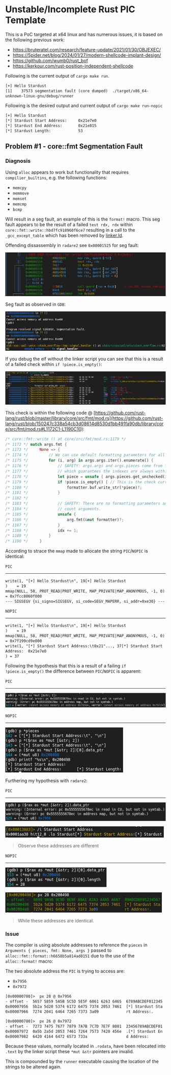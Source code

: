 # Unstable/Incomplete Rust PIC Template

This is a PoC targeted at x64 linux and has numerous issues, it is based on the following previous work:
- https://bruteratel.com/research/feature-update/2021/01/30/OBJEXEC/
- https://5pider.net/blog/2024/01/27/modern-shellcode-implant-design/
- https://github.com/wumb0/rust_bof
- https://kerkour.com/rust-position-independent-shellcode

Following is the current output of `cargo make run`.

```
[+] Hello Stardust
[1]    37573 segmentation fault (core dumped)  ./target/x86_64-unknown-linux-gnu/debug/runner
```

Following is the desired output and current output of `cargo make run-nopic`

```
[+] Hello Stardust
[*] Stardust Start Address:     0x21e7e0
[*] Stardust End Address:       0x21e815
[*] Stardust Length:            53
```

## Problem #1 - core::fmt Segmentation Fault


### Diagnosis

Using `alloc` appears to work but functionality that requires `compilier_builtins`, e.g. the following functions:
- `memcpy`
- `memmove`
- `memset`
- `memcmp`
- `bcmp`

Will result in a seg fault, an example of this is the `format!` macro. This seg fault appears to be the result of a failed `test rdx, rdx` within `core::fmt::write::hbd7fc918960f6ce7` resulting in a call to the `_gcc_except_table` which has been removed by [linker.ld](./stardust/linker.ld).

Offending dissassembly in `radare2` see `0x00001525` for seg fault:

![seg fault in `core::fmt::write::hbd7fc918960f6ce7`](./docs/segfault-in-core-fmt.png)

Seg fault as observed in `GDB`:

![GDB seg fault](./docs/gdb-debug-segfault.png)

If you debug the elf without the linker script you can see that this is a result of a failed check within `if !piece.is_empty()`:

![failed `is_empty()` check](./docs/piece-is-empty.raw.png)

This check is within the following code
@ [https://github.com/rust-lang/rust/blob/master/library/core/src/fmt/mod.rs](https://github.com/rust-lang/rust/blob/150247c338a54cb3d08614d8530d1bb491fa90db/library/core/src/fmt/mod.rs#L1172C1-L1190C10):

```rust
/* core::fmt::write () at core/src/fmt/mod.rs:1179 */
/* 1172 */ match args.fmt {
/* 1173 */     None => {
/* 1174 */         // We can use default formatting parameters for all arguments.
/* 1175 */         for (i, arg) in args.args.iter().enumerate() {
/* 1176 */             // SAFETY: args.args and args.pieces come from the same Arguments,
/* 1177 */             // which guarantees the indexes are always within bounds.
/* 1178 */             let piece = unsafe { args.pieces.get_unchecked(i) };
/* 1179 */             if !piece.is_empty() { // This is the check currently failing
/* 1180 */                 formatter.buf.write_str(*piece)?;
/* 1181 */             }
/* 1182 */
/* 1183 */             // SAFETY: There are no formatting parameters and hence no
/* 1184 */             // count arguments.
/* 1185 */             unsafe {
/* 1186 */                 arg.fmt(&mut formatter)?;
/* 1187 */             }
/* 1188 */             idx += 1;
/* 1189 */         }
/* 1190 */     }
```

According to strace the `mmap` made to allocate the string `PIC`/`NOPIC` is identical:

`PIC`

---

```
write(1, "[+] Hello Stardust\n", 19[+] Hello Stardust
)    = 19
mmap(NULL, 58, PROT_READ|PROT_WRITE, MAP_PRIVATE|MAP_ANONYMOUS, -1, 0) = 0x7fcc8060f000
--- SIGSEGV {si_signo=SIGSEGV, si_code=SEGV_MAPERR, si_addr=0xe30} ---
```

`NOPIC`

---

```
write(1, "[+] Hello Stardust\n", 19[+] Hello Stardust
)    = 19
mmap(NULL, 58, PROT_READ|PROT_WRITE, MAP_PRIVATE|MAP_ANONYMOUS, -1, 0) = 0x7f199cd9e000
write(1, "[*] Stardust Start Address:\t0x21"..., 37[*] Stardust Start Address:  0x21e7e0
) = 37
```

Following the hypothesis that this is a result of a failing `if !piece.is_empty()` the difference between `PIC`/`NOPIC` is apparent:

`PIC`

---

![PIC bad &str references](./docs/pic-bad-string-refs.png)

`NOPIC`

---


![NOPIC &str references](./docs/nopic-string-refs.png)

Furthering my hypothesis with `radare2`:

`PIC`

---

![PIC start str address](./docs/pic-start-str-ref.png)

![PIC radare2 start str address](./docs/pic-radare2-start-str-ref.png)

> Observe these addresses are different

`NOPIC`

---

![NOPIC start str address](./docs/nopic-start-str-ref.png)

![NOPIC radare2 start str address](./docs/nopic-radare2-start-str-ref.png)

> While these addresses are identical.


### Issue

The compiler is using absolute addresses to reference the `pieces` in `Arguments { pieces, fmt: None, args }` passed to `alloc::fmt::format::h6658b5a814ad0151` due to the use of the `alloc::format!` macro:

The two absolute address the `PIC` is trying to access are:
- `0x7956`
- `0x7972`

```
[0x00000780]>  px 28 @ 0x7956
- offset -  5657 5859 5A5B 5C5D 5E5F 6061 6263 6465  6789ABCDEF012345
0x00007956  5b2a 5d20 5374 6172 6475 7374 2053 7461  [*] Stardust Sta
0x00007966  7274 2041 6464 7265 7373 3a09            rt Address:.
```

```
[0x00000780]>  px 26 @ 0x7972
- offset -  7273 7475 7677 7879 7A7B 7C7D 7E7F 8081  23456789ABCDEF01
0x00007972  0a5b 2a5d 2053 7461 7264 7573 7420 456e  .[*] Stardust En
0x00007982  6420 4164 6472 6573 733a                 d Address:
```

Because these values, normally located in `.rodata`, have been relocated into `.text` by the linker script these `*mut &str` pointers are invalid.

This is compounded by the `runner` executable causing the location of the strings to be altered again.